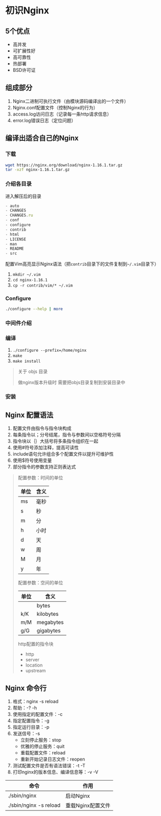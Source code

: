 # 初识Nginx

## 5个优点
- 高并发
- 可扩展性好
- 高可靠性
- 热部署
- BSD许可证

## 组成部分
1. Nginx二进制可执行文件（由模块源码编译出的一个文件）
2. Nginx.conf配置文件（控制Nginx的行为）
3. access.log访问日志（记录每一条http请求信息）
4. error.log错误日志（定位问题）

## 编译出适合自己的Nginx
### 下载

```bash
wget https://nginx.org/download/nginx-1.16.1.tar.gz
tar -xzf nginx-1.16.1.tar.gz 
```

### 介绍各目录

进入解压后的目录

```javascript
- auto
- CHANGES
- CHANGES.ru
- conf
- configure
- contrib
- html
- LICENSE
- man
- README
- src
```

配置Vim高亮显示Nginx语法（把`contrib`目录下的文件复制到`~/.vim`目录下）

1. `mkdir ~/.vim`
2. `cd nginx-1.16.1`
3. `cp -r contrib/vim/* ~/.vim`

### Configure

```bash
./configure --help | more
```

### 中间件介绍
### 编译 

1. `./configure --prefix=/home/nginx`
2. `make`
3. `make install`

> 关于 objs 目录
>
> 做nginx版本升级时 需要把objs目录复制到安装目录中

### 安装

## Nginx 配置语法

1. 配置文件由指令与指令块构成
2. 每条指令以；分号结尾，指令与参数间以空格符号分隔
3. 指令块以｛｝大括号将多条指令组织在一起
4. 使用#符号添加注释，提高可读性
5. include语句允许组合多个配置文件以提升可维护性
6. 使用$符号使用变量
7. 部分指令的参数支持正则表达式

> 配置参数：时间的单位
>
> | 单位 | 含义 |
> | ---- | ---- |
> | ms   | 毫秒 |
> | s    | 秒   |
> | m    | 分   |
> | h    | 小时 |
> | d    | 天   |
> | w    | 周   |
> | M    | 月   |
> | y    | 年   |
>
> 配置参数：空间的单位
>
> | 单位 | 含义      |
> | ---- | --------- |
> |      | bytes     |
> | k/K  | kilobytes |
> | m/M  | megabytes |
> | g/G  | gigabytes |
>
> http配置的指令块
>
> - http
> - server
> - location
> - upstream

## Nginx 命令行

1. 格式：nginx -s reload
2. 帮助：-? -h
3. 使用指定的配置文件：-c
4. 指定配置指令：-g
5. 指定运行目录：-p
6. 发送信号：-s
   - 立刻停止服务：stop
   - 优雅的停止服务：quit
   - 重载配置文件：reload
   - 重新开始记录日志文件：reopen
7. 测试配置文件是否有语法错误：-t -T
8. 打印nginx的版本信息、编译信息等：-v -V

| 命令                   | 作用              |
| ---------------------- | ----------------- |
| ./sbin/nginx           | 启动Nginx         |
| ./sbin/nginx -s reload | 重载Nginx配置文件 |



